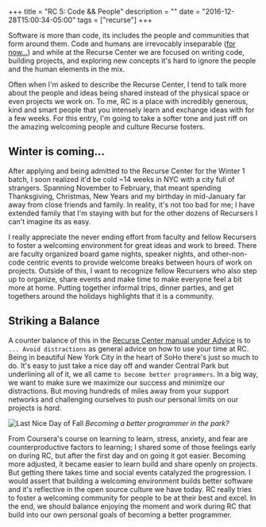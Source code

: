 +++
title = "RC 5: Code && People"
description = ""
date = "2016-12-28T15:00:34-05:00"
tags = ["recurse"]
+++

Software is more than code, its includes the people and communities that form around them. Code and humans are irrevocably inseparable ([for now...](http://www.nytimes.com/2016/12/14/magazine/the-great-ai-awakening.html)) and while at the Recurse Center we are focused on writing code, building projects, and exploring new concepts it's hard to ignore the people and the human elements in the mix.

Often when I'm asked to describe the Recurse Center, I tend to talk more about the people and ideas being shared
instead of the physical space or even projects we work on. To me, RC is a place with incredibly generous, kind and smart people that you intensely learn and exchange ideas with for a few weeks. For this entry, I'm going to take a softer tone and just riff on the amazing welcoming people and culture Recurse fosters.

Winter is coming...
---

After applying and being admitted to the Recurse Center for the Winter 1 batch, I soon realized it'd be cold  ~14  weeks in NYC with a city full of strangers. Spanning November to February, that meant spending Thanksgiving, Christmas, New Years and my birthday in mid-January far away from close friends and family. In reality, it's not too bad for me; I have extended family that I'm staying with but for the other dozens of Recursers I can't imagine its as easy.

I really appreciate the never ending effort from faculty and fellow Recursers to foster a welcoming environment for great ideas and work to breed. There are faculty organized board game nights, speaker nights, and other-non-code centric events to provide welcome breaks between hours of work on projects. Outside of this, I want to recognize fellow Recursers who also step up to organize, share events and make time to make everyone feel a bit more at home. Putting together informal trips, dinner parties, and get togethers around the holidays highlights that it is a community.

Striking a Balance
---
A counter balance of this in the [Recurse Center manual under Advice](https://www.recurse.com/manual#sec-advice) is to `... Avoid distractions` as general advice on how to use your time at RC. Being in beautiful New York City in the heart of SoHo there's just so much to do. It's easy to just take a nice day off and wander Central Park but underlining all of it, we all came `to become better programmers`. In a big way, we want to make sure we maximize our success and minimize our distractions. But moving hundreds of miles away from your support networks and challenging ourselves to push our personal limits on our projects is _hard_.

![Last Nice Day of Fall](https://lh3.googleusercontent.com/ROV1TFNebjcqibhmnGgWDOYXLIPI0HEqJ6wSaSlIuI0-iRzip74dlqHLQm517rBZrbFNDJMipGah3Thmot6icbElFrKVnAe_OIPVZt4TZTi4Yas3l6eH4JIXgtLPbuAVAMW9bVdAxXIVXUUrlitwQodx9qXV9ZUt_ZECnws3ExJWraI67emNnO_QfANf57E_Pb1zgMZBE0vg2L14xzsDaoZHVUefX-pnQ09dGUGIS0GbKLYUvdNrzvTthu3xhyCtDg4qiPjMRvEuZLDjl-pSXrcohJnBQsxQLpvr7FG2SUPHGkggUN8LJwmImV7aRj4wG0c6jp6MHx9D392zrMe4rgb0jC3i19Fwr5_Y9c_n2btFwgSjiGjXPeKW-qhQFU-CLBsrkHZ5Ah83XLGJDq3n7lmrL0sud1P_QZjs19RmTYttQQCCToWCLtJDyD0_whHrpj2kd19lRD70FKjVaCyCVv9M_fAtoBHeEHtPZEWJHEOELj9QKi0-Ekqyxl12FXZ-oHvmlLgv1-4LLsD3Knfd6F-rFMV15lYS20et5WWc3SnKW_gtGURyNY21wM4aBZeaLiWrjmu7d66ttCWf32BasiSMD4PyYo52Z8DgGqkqIs4cQa0XOJQbJEwcB1_-b7fEW3nXaeY1o9aXmyreoGj1xPaiMBgpx8XUT1VRlbvQrDk=w1804-h1352-no)
_Becoming a better programmer in the park?_

From Coursera's course on learning to learn, stress, anxiety, and fear are counterproductive factors to learning; I shared some of those feelings early on during RC, but after the first day and on going it got easier. Becoming more adjusted, it became easier to learn build and share openly on projects. But getting there takes time and social events catalyzed the progression. I would assert that building a welcoming environment builds better software and it's reflective in the open source culture we have today. RC really tries to foster a welcoming community for people to be at their best and excel. In the end, we should balance enjoying the moment and work during RC that build into our own personal goals of becoming a better programmer.



